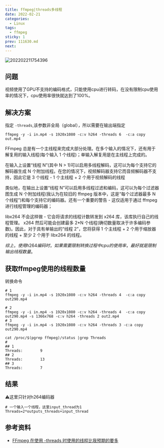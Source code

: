 ```yaml
---
title: ffmpeg|threads多线程
date: 2022-02-21
categories:
  - Linux
tags:
  - ffmpeg
sticky: 1
prev: 111630.md
next:
---
```


![202202211754396](https://gitee.com/snowyan/image/raw/master/2022/202202211754396.png)

<!-- more -->

## 问题

视频使用了GPU不支持的编码格式，只能使用cpu进行转码，在没有限制cpu使用率的情况下，cpu使用率很快就达到了100%。

## 解决方案

指定 `-threads`,该参数非全局（global），所以需要在输出端指定

```shell
ffmpeg -y -i in.mp4 -s 1920x1080 -c:v h264 -threads 6  -c:a copy  out.mp4
```
FFmpeg 总是有一个主线程来完成大部分处理。在多个输入的情况下，还有用于解复用的输入线程(每个输入 1 个线程)；单输入解复用是在主线程上完成的。

在输入上设置“线程 N”(其中 N > 1)可以启用多线程解码，这可以为每个支持它的解码器生成 N 个附加线程。在您的情况下，视频解码器支持它而音频解码器不支持，因此它是 3 个线程 - 1 个主线程 + 2 个用于视频解码的线程

类似地，在输出上设置“线程 N”可以启用多线程过滤和编码，这可以为每个过滤器图生成 N 个附加线程(我认为在较旧的 ffmpeg 版本中，这是“每个过滤器最多 N 个线程”)和每个支持它的编码器。还有一个重要的警告 - 这仅适用于通过 ffmpeg 进行线程管理的编码器；

libx264 不会这样做 - 它会将请求的线程计数转发到 x264 库，该库执行自己的线程管理。 x264 然后可能会创建最多 2*N 个线程(确切数量取决于许多编码参数)。因此，对于具有单输出的“线程 2”，您将获得 1 个主线程 + 2 个用于缩放器的线程 + 至少 2 个用于 libx264 的线程。

$综上，使用h264编码时，如果需要限制转换过程中cpu的使用率，最好就是限制输出线程数量。$

## 获取ffmpeg使用的线程数量

转换命令

```shell
# 1
ffmpeg -y -i in.mp4 -s 1920x1080 -c:v h264 -threads 4  -c:a copy   out290.mp4

# 2
ffmpeg -y -i in.mp4 -s 1920x1080 -c:v h264 -threads 4  -c:a copy   out290.mp4 -s 1366x768 -c:v h264 -threads 2 out2.mp4
# 3
ffmpeg -y -i in.mp4 -s 1920x1080 -c:v h264 -threads 3 -c:a copy   out290.mp4

```

```shell
cat /proc/$(pgrep ffmpeg)/status |grep Threads
# 
## 1
Threads:        9
## 2
Threads:        13
## 3
Threads:        7
```


## 结果

⚠️这里只针对h264编码器

```shell
# 一个输入一个线程，这里input_thread为1
Threads=2*outputs_threads+input_thread
```

## 参考资料

- [FFmpeg 在使用 -threads 时使用的线程比我预期的要多](https://stackoverflow.com/questions/41006716/ffmpeg-is-using-more-threads-than-i-expect-when-using-threads)


